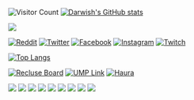 ![Visitor Count](https://profile-counter.glitch.me/darwishzain/count.svg)
[![Darwish's GitHub stats](https://github-readme-stats.vercel.app/api?username=darwishzain&theme=radical)](https://github.com/darwishzain)

[![](https://img.shields.io/github/followers/darwishzain?style=social)](https://github.com/darwishzain)

[![Reddit](https://img.shields.io/badge/Reddit-%23FF4500.svg?logo=Reddit&logoColor=white)](https://reddit.com/user/darwishzainstd) [![Twitter](https://img.shields.io/badge/Twitter-%231DA1F2.svg?logo=Twitter&logoColor=white)](https://twitter.com/boyrecluse_) [![Facebook](https://img.shields.io/badge/Facebook-%231DA1F2.svg?logo=Facebook&logoColor=white)](https://facebook.com/darwishzainstd) [![Instagram](https://img.shields.io/badge/Instagram-%231DA1F2.svg?logo=Instagram&logoColor=white)](https://instagram.com/darwishzianstd) [![Twitch](https://img.shields.io/badge/Twitch-%231DA1F2.svg?logo=Twitch&logoColor=white)](https://twitch.tv/boyrecluse)
<!--[![Instagram](https://img.shields.io/badge/Instagram-%23E4405F.svg?logo=Instagram&logoColor=white)](https://instagram.com/darwishzainstd)   [![LinkedIn](https://img.shields.io/badge/LinkedIn-%230077B5.svg?logo=linkedin&logoColor=white)](https://linkedin.com/in/darwishmatzain) [![Stack Overflow](https://img.shields.io/badge/-Stackoverflow-FE7A16?logo=stack-overflow&logoColor=white)](https://stackoverflow.com/users/19496359) -->

[![Top Langs](https://github-readme-stats.vercel.app/api/top-langs/?username=darwishzain&hide=javascript,html,css,nsis,php,blade,asp.net,shaderlab,hlsl&layout=compact&theme=radical)](https://github.com/darwishzain)


[![Recluse Board](https://github-readme-stats.vercel.app/api/pin/?username=darwishzain&repo=recluse-board&theme=radical)](https://github.com/darwishzain/recluse-board)
[![UMP Link](https://github-readme-stats.vercel.app/api/pin/?username=darwishzain&repo=ump-link&theme=radical)](https://github.com/darwishzain/ump-link)
[![Haura](https://github-readme-stats.vercel.app/api/pin/?username=darwishzain&repo=haura&theme=radical)](https://github.com/darwishzain/haura)


![](https://img.shields.io/badge/OS-Linux-informational?style=flat&logo=linux&logoColor=white&color=2bbc8a)
![](https://img.shields.io/badge/OS-Windows-informational?style=flat&logo=windows&logoColor=white&color=2bbc8a)
![](https://img.shields.io/badge/Code-Python-informational?style=flat&logo=python&logoColor=white&color=2bbc8a)
![](https://img.shields.io/badge/Code-Javascript-informational?style=flat&logo=javascript&logoColor=white&color=2bbc8a)
![](https://img.shields.io/badge/Code-PHP-informational?style=flat&logo=php&logoColor=white&color=2bbc8a)
![](https://img.shields.io/badge/Code-CSharp-informational?style=flat&logo=csharp&logoColor=white&color=2bbc8a)
![](https://img.shields.io/badge/Code-C-informational?style=flat&logo=c&logoColor=white&color=2bbc8a)
![](https://img.shields.io/badge/Tools-Unity-informational?style=flat&logo=unity&logoColor=white&color=2bbc8a)
![](https://img.shields.io/badge/Tools-XAMPP-informational?style=flat&logo=xampp&logoColor=white&color=2bbc8a)
